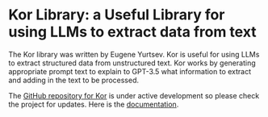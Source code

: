# Kor Library: a Useful Library for using LLMs to extract data from text

The Kor library was written by Eugene Yurtsev. Kor is useful for using LLMs to extract structured data from unstructured text. Kor works by generating appropriate prompt text to explain to GPT-3.5 what information to extract and adding in the text to be processed.

The [GitHub repository for Kor](https://github.com/eyurtsev/kor) is under active development so please check the project for updates. Here is the [documentation](https://eyurtsev.github.io/kor/).

